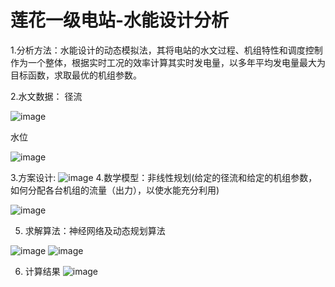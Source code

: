 # 莲花一级电站-水能设计分析

1.分析方法：水能设计的动态模拟法，其将电站的水文过程、机组特性和调度控制作为一个整体，根据实时工况的效率计算其实时发电量，以多年平均发电量最大为目标函数，求取最优的机组参数。

2.水文数据：
径流

![image](https://github.com/ShouqingChen1/Dynamic-Simulation-Method-for-Hydropower-Station-Water-Energy-Calculation-and-Unit-Selection/blob/master/ImagesFolderforReadme/%E6%B5%81%E9%87%8F%E4%BF%9D%E8%AF%81%E7%8E%87.png)

水位

![image](https://github.com/ShouqingChen1/Dynamic-Simulation-Method-for-Hydropower-Station-Water-Energy-Calculation-and-Unit-Selection/blob/master/ImagesFolderforReadme/%E6%B0%B4%E4%BD%8D%E6%B5%81%E9%87%8F%E5%85%B3%E7%B3%BB.png)

3.方案设计: ![image](https://github.com/ShouqingChen1/Dynamic-Simulation-Method-for-Hydropower-Station-Water-Energy-Calculation-and-Unit-Selection/blob/master/ImagesFolderforReadme/%E6%96%B9%E6%A1%88%E8%AE%BE%E8%AE%A1.png)
4.数学模型：非线性规划(给定的径流和给定的机组参数，如何分配各台机组的流量（出力），以使水能充分利用) 

![image](https://github.com/ShouqingChen1/Dynamic-Simulation-Method-for-Hydropower-Station-Water-Energy-Calculation-and-Unit-Selection/blob/master/ImagesFolderforReadme/%E9%9D%9E%E7%BA%BF%E6%80%A7%E8%A7%84%E5%88%92%E6%96%B9%E7%A8%8B.png)

5. 求解算法：神经网络及动态规划算法

![image](https://github.com/ShouqingChen1/Dynamic-Simulation-Method-for-Hydropower-Station-Water-Energy-Calculation-and-Unit-Selection/blob/master/ImagesFolderforReadme/%E5%8A%A8%E6%80%81%E8%A7%84%E5%88%92%E5%9F%BA%E6%9C%AC%E6%96%B9%E7%A8%8B.png)
![image](https://github.com/ShouqingChen1/Dynamic-Simulation-Method-for-Hydropower-Station-Water-Energy-Calculation-and-Unit-Selection/blob/master/ImagesFolderforReadme/%E7%A5%9E%E7%BB%8F%E7%BD%91%E7%BB%9C.png)

6. 计算结果 ![image](https://github.com/ShouqingChen1/Dynamic-Simulation-Method-for-Hydropower-Station-Water-Energy-Calculation-and-Unit-Selection/blob/master/ImagesFolderforReadme/%E8%AE%A1%E7%AE%97%E7%BB%93%E6%9E%9C.png)
